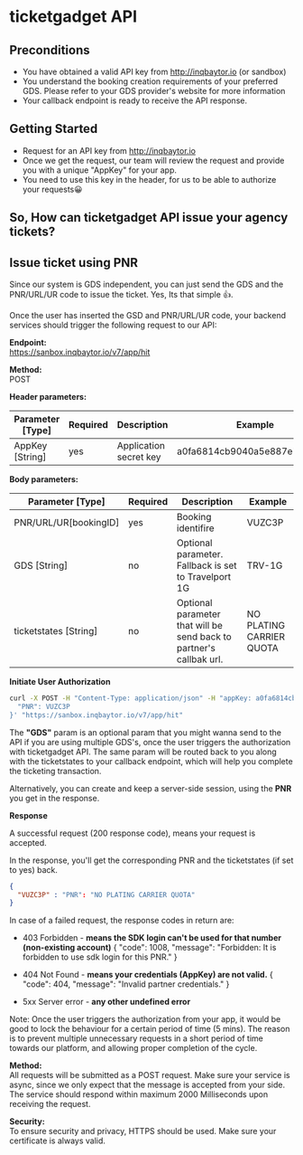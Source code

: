 # ticketgadget API

## Preconditions
* You have obtained a valid API key from http://inqbaytor.io (or sandbox)
* You understand the booking creation requirements of your preferred GDS. Please refer to your GDS provider's website for more information
* Your callback endpoint is ready to receive the API response.

## Getting Started
* Request for an API key from http://inqbaytor.io
* Once we get the request, our team will review the request and provide you with a unique "AppKey" for your app.
* You need to use this key in the header, for us to be able to authorize your requests😀

## So, How can ticketgadget API issue your agency tickets?



## Issue ticket using PNR
Since our system is GDS independent, you can just send the GDS and the PNR/URL/UR code to issue the ticket. Yes, Its that simple 👍.

Once the user has inserted the GSD and PNR/URL/UR code, your backend services should trigger the following request to our API:

**Endpoint:**  
https://sanbox.inqbaytor.io/v7/app/hit

**Method:**  
POST

**Header parameters:**

| **Parameter [Type]** | **Required** | **Description**         | **Example**                  |
| -------------------  | ------------ | ----------------------- | ---------------------------- |
| AppKey [String]      | yes          |  Application secret key | a0fa6814cb9040a5e887e7115d66 |

**Body parameters:**

| **Parameter [Type]** | **Required** | **Description**                                                     | **Example**              |
| -------------------  | ------------ | ------------------------------------------------------------------- | ------------------------ |
| PNR/URL/UR[bookingID]   | yes          | Booking identifire                                                 | VUZC3P                   |
| GDS [String]       | no           | Optional parameter. Fallback is set to Travelport 1G | TRV-1G |
| ticketstates [String]       | no           | Optional parameter that will be send back to partner's callbak url. | NO PLATING CARRIER QUOTA |

**Initiate User Authorization**  
```bash
curl -X POST -H "Content-Type: application/json" -H "appKey: a0fa6814cb9040a5e887e7115d66" -H "Cache-Control: no-cache" -d '{
  "PNR": VUZC3P
}' "https://sanbox.inqbaytor.io/v7/app/hit"
```

The **"GDS"** param is an optional param that you might wanna send to the API if you are using multiple GDS's, once the user triggers the authorization with ticketgadget API. The same param will be routed back to you along with the ticketstates to your callback endpoint, which will help you complete the ticketing transaction.

Alternatively, you can create and keep a server-side session, using the **PNR** you get in the response.

**Response**

A successful request (200 response code), means your request is accepted.

In the response, you'll get the corresponding PNR and the ticketstates (if set to yes) back.

```json
{
  "VUZC3P" : "PNR": "NO PLATING CARRIER QUOTA"
}
```

In case of a failed request, the response codes in return are:

- 403 Forbidden - **means the SDK login can't be used for that number (non-existing account)**
  {
  "code": 1008,
  "message": "Forbidden: It is forbidden to use sdk login for this PNR."
  }
  
- 404 Not Found - **means your credentials (AppKey) are not valid.**
  {
  "code": 404,
  "message": "Invalid partner credentials."
  }

- 5xx Server error - **any other undefined error**

Note: Once the user triggers the authorization from your app, it would be good to lock the behaviour for a certain period of time (5 mins). The reason is to prevent multiple unnecessary requests in a short period of time towards our platform, and allowing proper completion of the cycle.

**Method:**  
All requests will be submitted as a POST request. Make sure your service is async, since we only expect that the message is accepted from your side. The service should respond within maximum 2000 Milliseconds upon receiving the request.

**Security:**  
To ensure security and privacy, HTTPS should be used. Make sure your certificate is always valid.
